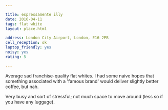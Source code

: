 ```yaml
---

title: espressamente illy
date: 2016-04-11
tags: flat white
layout: place.html

address: London City Airport, London, E16 2PB
cell_reception: ok
laptop_friendly: yes
noisy: yes
rating: 5

---
```


Average sad franchise-quality flat whites. I had some naive hopes that something associated with a 'famous brand' would deliver slightly better coffee, but nah.

Very busy and sort of stressful; not much space to move around (less so if you have any luggage).
